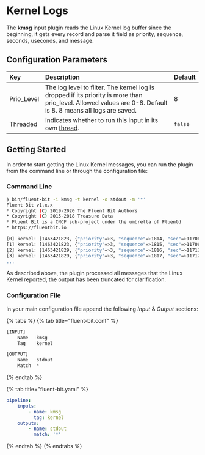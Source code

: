 # Kernel Logs

The **kmsg** input plugin reads the Linux Kernel log buffer since the beginning, it gets every record and parse it field as priority, sequence, seconds, useconds, and message.

## Configuration Parameters

| Key | Description | Default |
| :--- | :--- | :--- |
| Prio_Level | The log level to filter. The kernel log is dropped if its priority is more than prio_level. Allowed values are 0-8. Default is 8. 8 means all logs are saved. | 8 |
| Threaded | Indicates whether to run this input in its own [thread](../../administration/multithreading.md#inputs). | `false` |

## Getting Started

In order to start getting the Linux Kernel messages, you can run the plugin from the command line or through the configuration file:

### Command Line

```bash
$ bin/fluent-bit -i kmsg -t kernel -o stdout -m '*'
Fluent Bit v1.x.x
* Copyright (C) 2019-2020 The Fluent Bit Authors
* Copyright (C) 2015-2018 Treasure Data
* Fluent Bit is a CNCF sub-project under the umbrella of Fluentd
* https://fluentbit.io

[0] kernel: [1463421823, {"priority"=>3, "sequence"=>1814, "sec"=>11706, "usec"=>732233, "msg"=>"ERROR @wl_cfg80211_get_station : Wrong Mac address, mac = 34:a8:4e:d3:40:ec profile =20:3a:07:9e:4a:ac"}]
[1] kernel: [1463421823, {"priority"=>3, "sequence"=>1815, "sec"=>11706, "usec"=>732300, "msg"=>"ERROR @wl_cfg80211_get_station : Wrong Mac address, mac = 34:a8:4e:d3:40:ec profile =20:3a:07:9e:4a:ac"}]
[2] kernel: [1463421829, {"priority"=>3, "sequence"=>1816, "sec"=>11712, "usec"=>729728, "msg"=>"ERROR @wl_cfg80211_get_station : Wrong Mac address, mac = 34:a8:4e:d3:40:ec profile =20:3a:07:9e:4a:ac"}]
[3] kernel: [1463421829, {"priority"=>3, "sequence"=>1817, "sec"=>11712, "usec"=>729802, "msg"=>"ERROR @wl_cfg80211_get_station : Wrong Mac address, mac = 34:a8:4e:d3:40:ec
...
```

As described above, the plugin processed all messages that the Linux Kernel reported, the output has been truncated for clarification.

### Configuration File

In your main configuration file append the following _Input_ & _Output_ sections:

{% tabs %}
{% tab title="fluent-bit.conf" %}
```python
[INPUT]
    Name   kmsg
    Tag    kernel

[OUTPUT]
    Name   stdout
    Match  *
```
{% endtab %}

{% tab title="fluent-bit.yaml" %}
```yaml
pipeline:
    inputs:
        - name: kmsg
          tag: kernel
    outputs:
        - name: stdout
          match: '*'
```
{% endtab %}
{% endtabs %}
